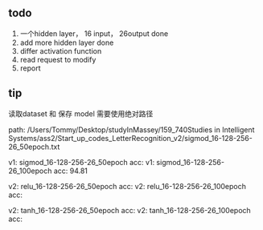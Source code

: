 ## todo

1. 一个hidden layer， 16 input， 26output    done
2. add more hidden layer done
3. differ activation function
4. read request to modify
5. report



## tip
读取dataset 和 保存 model 需要使用绝对路径

path:
/Users/Tommy/Desktop/studyInMassey/159_740Studies in Intelligent Systems/ass2/Start_up_codes_LetterRecognition_v2/sigmod_16-128-256-26_50epoch.txt

v1: sigmod_16-128-256-26_50epoch acc:
v1: sigmod_16-128-256-26_100epoch acc: 94.81


v2: relu_16-128-256-26_50epoch acc:
v2: relu_16-128-256-26_100epoch acc:

v2: tanh_16-128-256-26_50epoch acc:
v2: tanh_16-128-256-26_100epoch acc:
